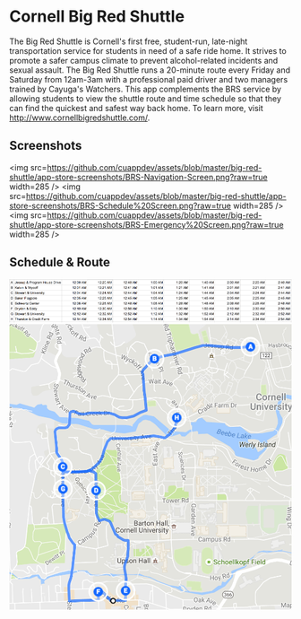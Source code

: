 # Cornell Big Red Shuttle

The Big Red Shuttle is Cornell's first free, student-run, late-night transportation service for students in need of a safe ride home. It strives to promote a safer campus climate to prevent alcohol-related incidents and sexual assault. The Big Red Shuttle runs a 20-minute route every Friday and Saturday from 12am-3am with a professional paid driver and two managers trained by Cayuga's Watchers. This app complements the BRS service by allowing students to view the shuttle route and time schedule so that they can find the quickest and safest way back home. To learn more, visit http://www.cornellbigredshuttle.com/.

## Screenshots
<img src=https://github.com/cuappdev/assets/blob/master/big-red-shuttle/app-store-screenshots/BRS-Navigation-Screen.png?raw=true width=285 />
<img src=https://github.com/cuappdev/assets/blob/master/big-red-shuttle/app-store-screenshots/BRS-Schedule%20Screen.png?raw=true width=285 />
<img src=https://github.com/cuappdev/assets/blob/master/big-red-shuttle/app-store-screenshots/BRS-Emergency%20Screen.png?raw=true width=285 />

## Schedule & Route
<img src=https://raw.githubusercontent.com/cuappdev/assets/master/big-red-shuttle/BRS-Schedule.png />

<img src=https://raw.githubusercontent.com/cuappdev/assets/master/big-red-shuttle/BRS-Route.png />
